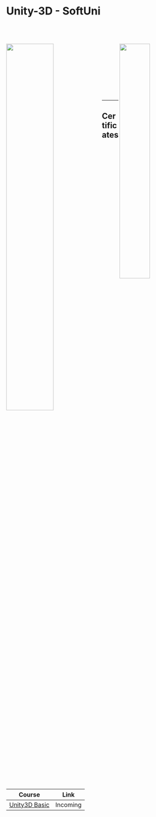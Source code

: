 # Unity-3D - SoftUni

<br/>
<br/>

<!-- <a href="#" rel="Course"> ![SoftUni logo][SoftUniLogo] </a>
<a href="#" rel="Course"> ![UnityLogo][UnityLogo] </a>


[UnityLogo]:https://1000logos.net/wp-content/uploads/2021/10/Unity-logo.png "Unity3D Logo"

[SoftUniLogo]: https://cdn.discordapp.com/attachments/979101848361377914/1077188522320072704/SoftUni-Logo-Flat.png "SoftUni Text" -->

<br/>

<img src="https://cdn.discordapp.com/attachments/979101848361377914/1077188522320072704/SoftUni-Logo-Flat.png"  width="50%" align="left">

<img src="https://1000logos.net/wp-content/uploads/2021/10/Unity-logo.png"  width="40%" align="right" >

<br/>
<br/>
<br/>
<br/>
<br/>
<br/>
<br/>
<br/>

---

<h2> Certificates </h2>

<table align="left">

| **Course**                                                            | **Link**                                                   |
| --------------------------------------------------------------------- | ---------------------------------------------------------- |
| <a href="https://softuni.bg/trainings/4131/unity-3d-april-2023" > Unity3D Basic | <!-- <a href=""> Link</a> --> Incoming|

